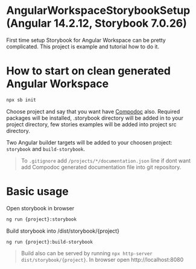 # AngularWorkspaceStorybookSetup (Angular 14.2.12, Storybook 7.0.26)

First time setup Storybook for Angular Workspace can be pretty complicated. This project is example and tutorial how to do it.

# How to start on clean generated Angular Workspace

```sh
npx sb init
```

Choose project and say that you want have [Compodoc](https://compodoc.app) also. Required packages will be installed, .storybook directory will be added in to your project directory, few stories examples will be added into project src directory. 

Two Angular builder targets will be added to your choosen project: `storybook` and `build-storybook`.

> To `.gitignore` add `/projects/*/documentation.json` line if dont want add Compodoc generated documentation file into git repository.

# Basic usage

Open storybook in browser

```sh
ng run {project}:storybook
```

Build storybook into /dist/storybook/{project}

```sh
ng run {project}:build-storybook
```

> Build also can be served by running `npx http-server dist/storybook/{project}`. In browser open http://localhost:8080
